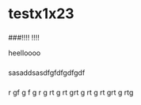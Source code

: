 # testx1x23
###

###

###!!!!
!!!!



heelloooo
###
sasaddsasdfgfdfgdfgdf
###
r
gf
g
f
g
r
g
rt
g
rt
grt
g
rt
g
rt
grt
g
rtg
